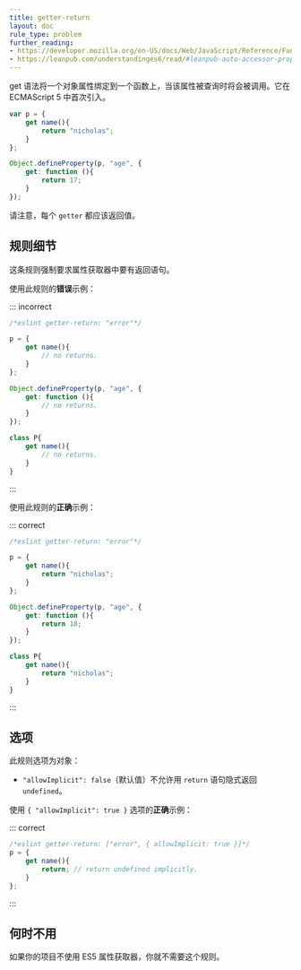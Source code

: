 ```yaml
---
title: getter-return
layout: doc
rule_type: problem
further_reading:
- https://developer.mozilla.org/en-US/docs/Web/JavaScript/Reference/Functions/get
- https://leanpub.com/understandinges6/read/#leanpub-auto-accessor-properties
---
```


get 语法将一个对象属性绑定到一个函数上，当该属性被查询时将会被调用。它在 ECMAScript 5 中首次引入。

```js
var p = {
    get name(){
        return "nicholas";
    }
};

Object.defineProperty(p, "age", {
    get: function (){
        return 17;
    }
});
```

请注意，每个 `getter` 都应该返回值。

## 规则细节

这条规则强制要求属性获取器中要有返回语句。

使用此规则的**错误**示例：

::: incorrect

```js
/*eslint getter-return: "error"*/

p = {
    get name(){
        // no returns.
    }
};

Object.defineProperty(p, "age", {
    get: function (){
        // no returns.
    }
});

class P{
    get name(){
        // no returns.
    }
}
```

:::

使用此规则的**正确**示例：

::: correct

```js
/*eslint getter-return: "error"*/

p = {
    get name(){
        return "nicholas";
    }
};

Object.defineProperty(p, "age", {
    get: function (){
        return 18;
    }
});

class P{
    get name(){
        return "nicholas";
    }
}
```

:::

## 选项

此规则选项为对象：

* `"allowImplicit": false`（默认值）不允许用 `return` 语句隐式返回 `undefined`。

使用 `{ "allowImplicit": true }` 选项的**正确**示例：

::: correct

```js
/*eslint getter-return: ["error", { allowImplicit: true }]*/
p = {
    get name(){
        return; // return undefined implicitly.
    }
};
```

:::

## 何时不用

如果你的项目不使用 ES5 属性获取器，你就不需要这个规则。
